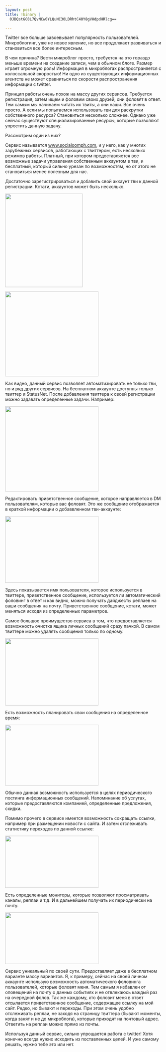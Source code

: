 ```yaml
--- 
layout: post
title: !binary |
  0JDQstGC0L7QvNCw0YLQuNC30LDRhtC40Y8gVHdpdHRlcg==

---
```

Twitter все больше завоевывает популярность пользователей. Микроблогинг, уже не новое явление, но все продолжает развиваться и становиться все более интересным.

В чем причина? Вести микроблог просто, требуется на это гораздо меньше времени на создание записи, чем в обычном блоге. Размер играет огромную роль! Информация в микроблогах распространяется с колоссальной скоростью! Ни одно из существующих информационных агентств не может сравниться по скорости распространения информации с twitter.

Принцип работы очень похож на массу других сервисов. Требуется регистрация, затем ищем и фоловим своих друзей, они фоловят в ответ. Тем самым мы начинаем читать их твиты, а они наши. Все очень просто. А если мы попытаемся использовать тви для раскрутки собственного ресурса? Становиться несколько сложнее. Однако уже сейчас существуют специализированные ресурсы, которые позволяют упростить данную задачу.

Рассмотрим один из них?

Сервис называется <a href="http://www.socialoomph.com/" rel="nofollow">www.socialoomph.com</a>, и у него, как у многих зарубежных сервисов, работающих с твиттером, есть несколько режимов работы. Платный, при котором предоставляется все возможные задачи управления собственным аккаунтом в тви, и бесплатный, который сильно урезан по возможностям, но от этого не становиться менее полезным для нас.

Достаточно зарегистрироваться и добавить свой аккаунт тви к данной регистрации. Кстати, аккаунтов может быть несколько.

<a href="http://static.juev.ru/2010/05/so-main.png" id="lightbox"><img class="aligncenter size-medium wp-image-1044" title="so - main" src="http://static.juev.ru/2010/05/so-main-249x300.png" alt="" width="249" height="300" /></a>

<a href="http://static.juev.ru/2010/05/so-add.png" id="lightbox"><img class="aligncenter size-medium wp-image-1040" title="so - add" src="http://static.juev.ru/2010/05/so-add-300x272.png" alt="" width="300" height="272" /></a>

Как видно, данный сервис позволяет автоматизировать не только тви, но и ряд других сервисов. На бесплатном аккаунте доступны только твиттер и StatusNet. После добавления твиттера к своей регистрации можно задавать определенные задачи. Например:

<a href="http://static.juev.ru/2010/05/so-edit-wm.png" id="lightbox"><img class="aligncenter size-medium wp-image-1043" title="so - edit wm" src="http://static.juev.ru/2010/05/so-edit-wm-300x273.png" alt="" width="300" height="273" /></a>

Редактировать приветственное сообщение, которое направляется в DM пользователям, которые вас фоловят. Это же сообщение отображается в краткой информации о добаввленном тви-аккаунте:

<a href="http://static.juev.ru/2010/05/so-akk.png" id="lightbox"><img class="aligncenter size-medium wp-image-1041" title="so - akk" src="http://static.juev.ru/2010/05/so-akk-300x214.png" alt="" width="300" height="214" /></a>

Здесь показывается имя пользователя, которое используется в твиттере, приветственное сообщение, используется ли автоматический фоловинг в ответ и как видно, можно получать дайджесты реплаев на ваши сообщения на почту. Приветственное сообщение, кстати, может меняться исходя из определенных параметров.

Самое большое преимущество сервиса в том, что предоставляется возможность очистка ящика личных сообщений сразу пачкой. В самом твиттере можно удалять сообщения только по одному.

<a href="http://static.juev.ru/2010/05/so-purge-dm1.png" id="lightbox"><img class="aligncenter size-medium wp-image-1048" title="so - purge dm" src="http://static.juev.ru/2010/05/so-purge-dm1-300x215.png" alt="" width="300" height="215" /></a>

Есть возможность планировать свои сообщения на определенное время:

<a href="http://static.juev.ru/2010/05/so-shedule1.png" id="lightbox"><img class="aligncenter size-medium wp-image-1049" title="so - shedule" src="http://static.juev.ru/2010/05/so-shedule1-300x195.png" alt="" width="300" height="195" /></a>

Обычно данная возможность используется в целях периодического постинга информационных сообщений. Напоминание об услугах, которые предоставляются компанией, определенные предложения, скидки.

Помимо прочего в сервисе имеется возможность сокращать ссылки, например при размещении новости с сайта. И затем отслеживать статистику переходов по данной ссылке:

<a href="http://static.juev.ru/2010/05/so-click-stat.png" id="lightbox"><img class="aligncenter size-medium wp-image-1042" title="so - click stat" src="http://static.juev.ru/2010/05/so-click-stat-300x167.png" alt="" width="300" height="167" /></a>

Есть определенные мониторы, которые позволяют просматривать каналы, реплаи и т.д. И в дальнейшем получать их периодически на почту.

<a href="http://static.juev.ru/2010/05/so-monitors1.png" id="lightbox"><img class="aligncenter size-medium wp-image-1050" title="so - monitors" src="http://static.juev.ru/2010/05/so-monitors1-300x165.png" alt="" width="300" height="165" /></a>

Сервис уникальный по своей сути. Предоставляет даже в бесплатном варианте массу вариантов. Я, к примеру, сейчас на своей личном аккаунте использую возможность автоматического фоловинга пользователей, которые фоловят меня. Тем самым я избавлен от оповещений на почту о данных событиях и не отвлекаюсь каждый раз на очередной фолов. Так же каждому, кто фоловит меня в ответ отсылается приветственное сообщение, содержащее ссылку на мой сайт. Редко, но бывают и переходы. При этом очень удобно отслеживать реплаи, не заходя на страницу твиттера (бывают моменты, когда занят и не до микроблога), которые приходят на почтовый адрес. Ответить на реплаи можно прямо из почты.

Используя данный сервис, сильно упрощается работа с twitter! Хотя конечно всегда нужно исходить из поставленных целей. И уже самому решать, нужно тебе это или нет.
